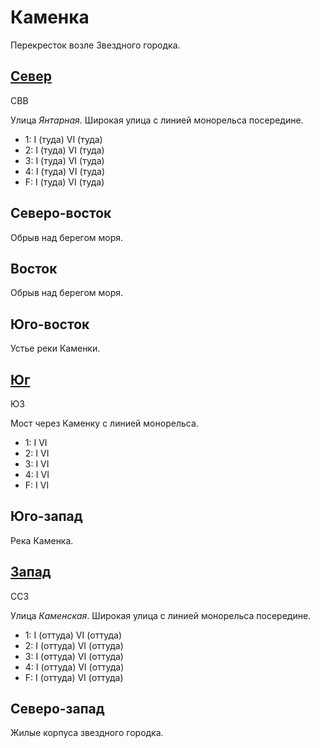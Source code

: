 # Каменка

Перекресток возле Звездного городка.

## [Север](./590015.md)

СВВ

Улица *Янтарная*.
Широкая улица с линией монорельса посередине.

* 1:    I (туда)    VI (туда)
* 2:    I (туда)    VI (туда)
* 3:    I (туда)    VI (туда)
* 4:    I (туда)    VI (туда)
* F:    I (туда)    VI (туда)

## Северо-восток

Обрыв над берегом моря.

## Восток

Обрыв над берегом моря.

## Юго-восток

Устье реки Каменки.

## [Юг](./590025.md)

ЮЗ

Мост через Каменку с линией монорельса.

* 1:    I   VI
* 2:    I   VI
* 3:    I   VI
* 4:    I   VI
* F:    I   VI

## Юго-запад

Река Каменка.

## [Запад](./585020.md)

ССЗ

Улица *Каменская*.
Широкая улица с линией монорельса посередине.

* 1:    I (оттуда)  VI (оттуда)
* 2:    I (оттуда)  VI (оттуда)
* 3:    I (оттуда)  VI (оттуда)
* 4:    I (оттуда)  VI (оттуда)
* F:    I (оттуда)  VI (оттуда)

## Северо-запад

Жилые корпуса звездного городка.
